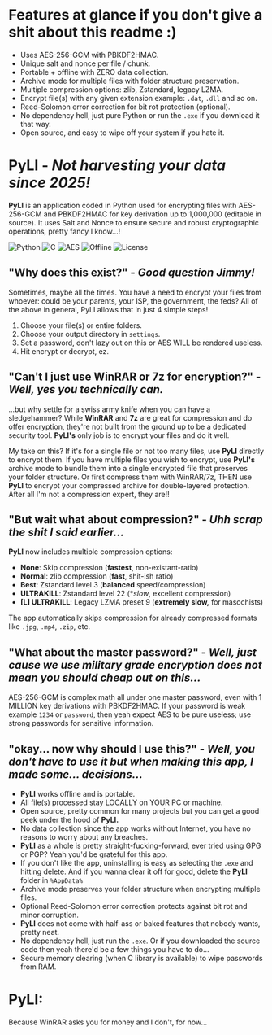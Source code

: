 # Features at glance if you don't give a shit about this readme :)
- Uses AES-256-GCM with PBKDF2HMAC.
- Unique salt and nonce per file / chunk.
- Portable + offline with ZERO data collection.
- Archive mode for multiple files with folder structure preservation.
- Multiple compression options: zlib, Zstandard, legacy LZMA.
- Encrypt file(s) with any given extension example: `.dat`, `.dll` and so on.
- Reed-Solomon error correction for bit rot protection (optional).
- No dependency hell, just pure Python or run the `.exe` if you download it that way.
- Open source, and easy to wipe off your system if you hate it.

# **PyLI** - *Not harvesting your data since 2025!*
**PyLI** is an application coded in Python used for encrypting files with AES-256-GCM and PBKDF2HMAC for key derivation up to
1,000,000 (editable in source). It uses Salt and Nonce to ensure secure and robust cryptographic operations, pretty fancy I know...!

![Python](https://img.shields.io/badge/Python-3.12-blue?logo=python&logoColor=white)
![C](https://img.shields.io/badge/C-Library-darkblue?logo=c&logoColor=white)
![AES](https://img.shields.io/badge/Encryption-AES--256--GCM-green?logo=lock&logoColor=white)
![Offline](https://img.shields.io/badge/100%25-Offline-important)
![License](https://img.shields.io/badge/License-MIT-orange)

## "Why does this exist?" - *Good question Jimmy!*
Sometimes, maybe all the times. You have a need to encrypt your files from whoever: could be your parents, your ISP, the government, the feds?
All of the above in general, PyLI allows that in just 4 simple steps!
1. Choose your file(s) or entire folders.
2. Choose your output directory in `settings`.
3. Set a password, don't lazy out on this or AES WILL be rendered useless.
4. Hit encrypt or decrypt, ez.

## "Can't I just use WinRAR or 7z for encryption?" - *Well, yes you technically can.*
...but why settle for a swiss army knife when you can have a sledgehammer? While **WinRAR** and **7z** are great for compression and
do offer encryption, they're not built from the ground up to be a dedicated security tool.
**PyLI's** only job is to encrypt your files and do it well.

My take on this?
If it's for a single file or not too many files, use **PyLI** directly to encrypt them.
If you have multiple files you wish to encrypt, use **PyLI's** archive mode to bundle them into a single encrypted file that preserves your folder structure. Or first compress them with WinRAR/7z, THEN use **PyLI** to encrypt your compressed archive for double-layered protection. After all I'm not a compression expert, they are!!

## "But wait what about compression?" - *Uhh scrap the shit I said earlier...*
**PyLI** now includes multiple compression options:
- **None**: Skip compression (**fastest**, non-existant-ratio)
- **Normal**: zlib compression (**fast**, shit-ish ratio)  
- **Best**: Zstandard level 3 (**balanced** speed/compression)
- **ULTRAKILL**: Zstandard level 22 (**slow*, excellent compression)
- **[L] ULTRAKILL**: Legacy LZMA preset 9 (**extremely slow,** for masochists)

The app automatically skips compression for already compressed formats like `.jpg`, `.mp4`, `.zip`, etc.

## "What about the master password?" - *Well, just cause we use military grade encryption does not mean you should cheap out on this...*
AES-256-GCM is complex math all under one master password, even with 1 MILLION key derivations with PBKDF2HMAC. If your password is weak
example `1234` or `password`, then yeah expect AES to be pure useless; use strong passwords for sensitive information.

## "okay... now why should I use this?" - *Well, you don't have to use it but when making this app, I made some… decisions…*
- **PyLI** works offline and is portable.
- All file(s) processed stay LOCALLY on YOUR PC or machine.
- Open source, pretty common for many projects but you can get a good peek under the hood of **PyLI.**
- No data collection since the app works without Internet, you have no reasons to worry about any breaches.
- **PyLI** as a whole is pretty straight-fucking-forward, ever tried using GPG or PGP? Yeah you'd be grateful for this app.
- If you don't like the app, uninstalling is easy as selecting the `.exe` and hitting delete. And if you wanna clear it off for good, delete the **PyLI** folder in `%AppData%`
- Archive mode preserves your folder structure when encrypting multiple files.
- Optional Reed-Solomon error correction protects against bit rot and minor corruption.
- **PyLI** does not come with half-ass or baked features that nobody wants, pretty neat.
- No dependency hell, just run the `.exe`. Or if you downloaded the source code then yeah there'd be a few things you have to do...
- Secure memory clearing (when C library is available) to wipe passwords from RAM.


# **PyLI:**
Because WinRAR asks you for money and I don't, for now...
